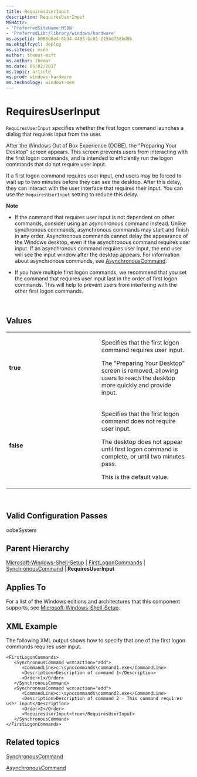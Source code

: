 ```yaml
---
title: RequiresUserInput
description: RequiresUserInput
MSHAttr:
- 'PreferredSiteName:MSDN'
- 'PreferredLib:/library/windows/hardware'
ms.assetid: b086d8e4-8b34-4493-bc81-215bd758bd9b
ms.mktglfcycl: deploy
ms.sitesec: msdn
author: themar-msft
ms.author: themar
ms.date: 05/02/2017
ms.topic: article
ms.prod: windows-hardware
ms.technology: windows-oem
---
```


# RequiresUserInput


`RequiresUserInput` specifies whether the first logon command launches a dialog that requires input from the user.

After the Windows Out of Box Experience (OOBE), the "Preparing Your Desktop" screen appears. This screen prevents users from interacting with the first logon commands, and is intended to efficiently run the logon commands that do not require user input.

If a first logon command requires user input, end users may be forced to wait up to two minutes before they can see the desktop. After this delay, they can interact with the user interface that requires their input. You can use the `RequiresUserInput` setting to reduce this delay.

**Note**  
-   If the command that requires user input is not dependent on other commands, consider using an asynchronous command instead. Unlike synchronous commands, asynchronous commands may start and finish in any order. Asynchronous commands cannot delay the appearance of the Windows desktop, even if the asynchronous command requires user input. If an asynchronous command requires user input, the end user will see the input window after the desktop appears. For information about asynchronous commands, see [AsynchronousCommand](microsoft-windows-shell-setup-logoncommands-asynchronouscommand.md).

-   If you have multiple first logon commands, we recommend that you set the command that requires user input last in the order of first logon commands. This will help to prevent users from interfering with the other first logon commands.

 

## Values


<table>
<colgroup>
<col width="50%" />
<col width="50%" />
</colgroup>
<tbody>
<tr class="odd">
<td><p><strong>true</strong></p></td>
<td><p>Specifies that the first logon command requires user input.</p>
<p>The &quot;Preparing Your Desktop&quot; screen is removed, allowing users to reach the desktop more quickly and provide input.</p></td>
</tr>
<tr class="even">
<td><p><strong>false</strong></p></td>
<td><p>Specifies that the first logon command does not require user input.</p>
<p>The desktop does not appear until first logon command is complete, or until two minutes pass.</p>
<p>This is the default value.</p></td>
</tr>
</tbody>
</table>

 

## Valid Configuration Passes


oobeSystem

## Parent Hierarchy


[Microsoft-Windows-Shell-Setup](microsoft-windows-shell-setup.md) | [FirstLogonCommands](microsoft-windows-shell-setup-firstlogoncommands.md) | [SynchronousCommand](microsoft-windows-shell-setup-firstlogoncommands-synchronouscommand.md) | **RequiresUserInput**

## Applies To


For a list of the Windows editions and architectures that this component supports, see [Microsoft-Windows-Shell-Setup](microsoft-windows-shell-setup.md).

## XML Example


The following XML output shows how to specify that one of the first logon commands requires user input.

```
<FirstLogonCommands>
   <SynchronousCommand wcm:action="add">
      <CommandLine>c:\synccommands\command1.exe</CommandLine>
      <Description>Description of command 1</Description>
      <Order>1</Order>
   </SynchronousCommand>
   <SynchronousCommand wcm:action="add">
      <CommandLine>c:\synccommands\command2.exe</CommandLine>
      <Description>Description of command 2 - This command requires user input</Description>
      <Order>2</Order>
      <RequiresUserInput>true</RequiresUserInput>
   </SynchronousCommand>
</FirstLogonCommands>
```

## Related topics


[SynchronousCommand](microsoft-windows-shell-setup-firstlogoncommands-synchronouscommand.md)

[AsynchronousCommand](microsoft-windows-shell-setup-logoncommands-asynchronouscommand.md)

 

 







